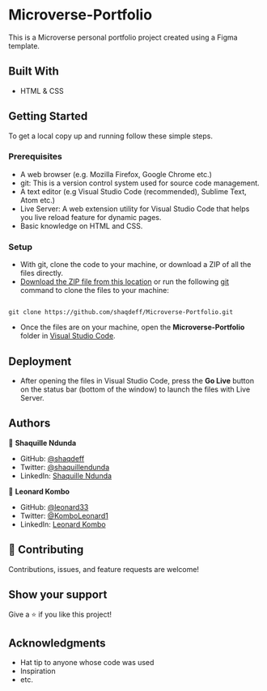# Microverse-Portfolio

This is a Microverse personal portfolio project created using a Figma template.

## Built With

- HTML & CSS

## Getting Started

To get a local copy up and running follow these simple steps.

### Prerequisites

- A web browser (e.g. Mozilla Firefox, Google Chrome etc.)
- git: This is a version control system used for source code management.
- A text editor (e.g Visual Studio Code (recommended), Sublime Text, Atom etc.)
- Live Server: A web extension utility for Visual Studio Code that helps you live reload feature for dynamic pages.
- Basic knowledge on HTML and CSS.

### Setup

- With git, clone the code to your machine, or download a ZIP of all the files directly.
- [Download the ZIP file from this location](https://github.com/shaqdeff/Microverse-Portfolio/archive/refs/heads/main.zip) or run the following [git](https://git-scm.com/) command to clone the files to your machine:

```

git clone https://github.com/shaqdeff/Microverse-Portfolio.git

```

- Once the files are on your machine, open the **Microverse-Portfolio** folder in [Visual Studio Code](https://code.visualstudio.com/download).

## Deployment

- After opening the files in Visual Studio Code, press the **Go Live** button on the status bar (bottom of the window) to launch the files with Live Server.

## Authors

👤 **Shaquille Ndunda**

- GitHub: [@shaqdeff](https://github.com/shaqdeff)
- Twitter: [@shaquillendunda](https://twitter.com/shaquillendunda)
- LinkedIn: [Shaquille Ndunda](https://www.linkedin.com/in/shaquille-ndunda-b13a95107/)

👤 **Leonard Kombo**

- GitHub: [@leonard33](https://github.com/leonard33)
- Twitter: [@KomboLeonard1](https://twitter.com/KomboLeonard1)
- LinkedIn: [Leonard Kombo](https://www.linkedin.com/in/leonard-kombo-b14532107/)

## 🤝 Contributing

Contributions, issues, and feature requests are welcome!

## Show your support

Give a ⭐️ if you like this project!

## Acknowledgments

- Hat tip to anyone whose code was used
- Inspiration
- etc.
